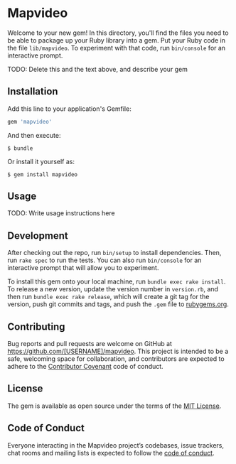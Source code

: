 # Mapvideo

Welcome to your new gem! In this directory, you'll find the files you need to be able to package up your Ruby library into a gem. Put your Ruby code in the file `lib/mapvideo`. To experiment with that code, run `bin/console` for an interactive prompt.

TODO: Delete this and the text above, and describe your gem

## Installation

Add this line to your application's Gemfile:

```ruby
gem 'mapvideo'
```

And then execute:

    $ bundle

Or install it yourself as:

    $ gem install mapvideo

## Usage

TODO: Write usage instructions here

## Development

After checking out the repo, run `bin/setup` to install dependencies. Then, run `rake spec` to run the tests. You can also run `bin/console` for an interactive prompt that will allow you to experiment.

To install this gem onto your local machine, run `bundle exec rake install`. To release a new version, update the version number in `version.rb`, and then run `bundle exec rake release`, which will create a git tag for the version, push git commits and tags, and push the `.gem` file to [rubygems.org](https://rubygems.org).

## Contributing

Bug reports and pull requests are welcome on GitHub at https://github.com/[USERNAME]/mapvideo. This project is intended to be a safe, welcoming space for collaboration, and contributors are expected to adhere to the [Contributor Covenant](http://contributor-covenant.org) code of conduct.

## License

The gem is available as open source under the terms of the [MIT License](https://opensource.org/licenses/MIT).

## Code of Conduct

Everyone interacting in the Mapvideo project’s codebases, issue trackers, chat rooms and mailing lists is expected to follow the [code of conduct](https://github.com/[USERNAME]/mapvideo/blob/master/CODE_OF_CONDUCT.md).
